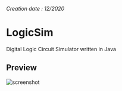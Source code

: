 *Creation date : 12/2020*
# LogicSim
Digital Logic Circuit Simulator written in Java

## Preview
![screenshot](https://user-images.githubusercontent.com/95108507/181920479-37c0ac15-e9e9-4d51-8a70-a66a4e3035af.jpg)
